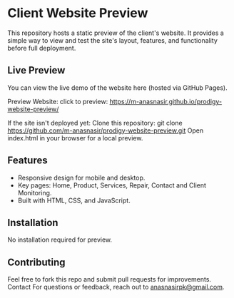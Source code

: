 # Client Website Preview
This repository hosts a static preview of the client's website. It provides a simple way to view and test the site's layout, features, and functionality before full deployment.

## Live Preview
You can view the live demo of the website here (hosted via GitHub Pages).

Preview Website:
click to preview: https://m-anasnasir.github.io/prodigy-website-preview/

If the site isn't deployed yet:
Clone this repository: git clone https://github.com/m-anasnasir/prodigy-website-preview.git
Open index.html in your browser for a local preview.

## Features
- Responsive design for mobile and desktop.
- Key pages: Home, Product, Services, Repair, Contact and Client Monitoring.
- Built with HTML, CSS, and JavaScript.

## Installation
No installation required for preview. 

## Contributing
Feel free to fork this repo and submit pull requests for improvements.
Contact
For questions or feedback, reach out to anasnasirpk@gmail.com.
